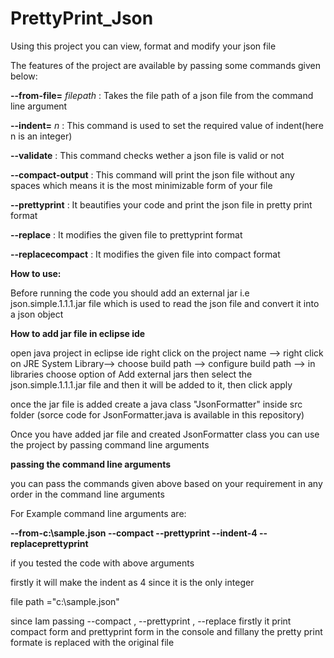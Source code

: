 # PrettyPrint_Json

Using this project you can view, format and modify your json file


The features of the project are available by passing some commands given below:

**--from-file=** *filepath*   : Takes the file path of a json file from the command line argument

**--indent=** *n*             : This command is used to set the required value of indent(here n is an integer)

**--validate**                : This command checks wether a json file is valid or not

**--compact-output**          : This command will print the json file without any spaces which means it is the most minimizable form of your file

**--prettyprint**             : It beautifies your code and print the json file in pretty print format

  **--replace**               : It modifies the given file to prettyprint format

**--replacecompact**          : It modifies the given file into compact format


**How to use:**

Before running the code you should add an external jar i.e json.simple.1.1.1.jar file which is used to read the json file and convert it into a json object

**How to add jar file in eclipse ide**

open java project in eclipse ide right click on the project name --> right click on JRE System Library--> choose build path --> configure build path --> in libraries choose option of Add external jars
then select the json.simple.1.1.1.jar file and then it will be added to it, then click apply

once the jar file is added create a java class "JsonFormatter" inside src folder (sorce code for JsonFormatter.java is available in this repository)

Once you have added jar file and created JsonFormatter class you can use the project by passing command line arguments

**passing the command line arguments**

you can pass the commands given above based on your requirement in any order in the command line arguments

For Example command line arguments are: 

**--from-c:\sample.json --compact --prettyprint --indent-4 --replaceprettyprint**

if you tested the code with above arguments

firstly it will make the indent as 4 since it is the only integer

file path ="c:\sample.json"

since Iam passing --compact , --prettyprint , --replace
firstly it print compact form and prettyprint form in the console and fillany the pretty print formate is replaced with the original file
